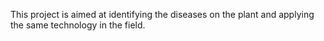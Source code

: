 This project is aimed at identifying the diseases on the plant and applying the same technology in the field.
